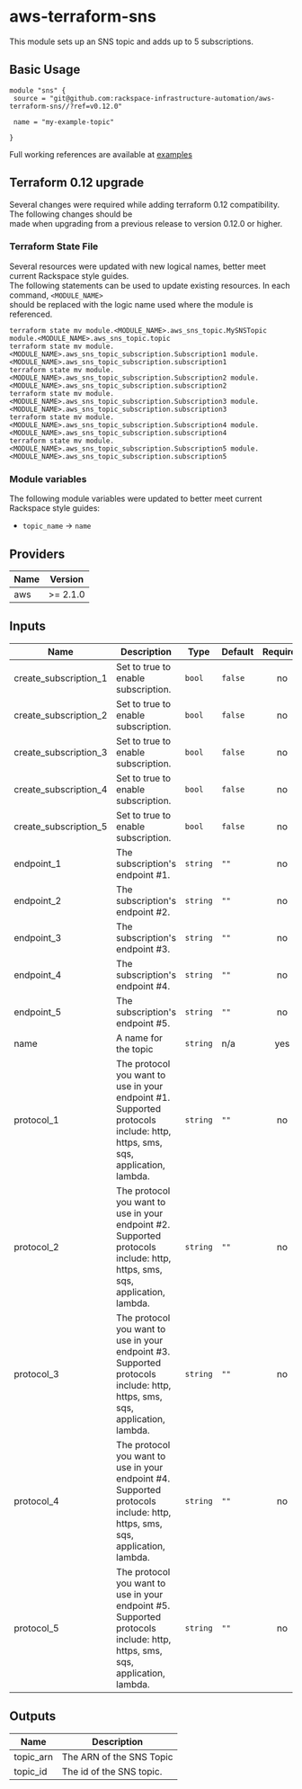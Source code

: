 # aws-terraform-sns

This module sets up an SNS topic and adds up to 5 subscriptions.

## Basic Usage

```HCL
module "sns" {
 source = "git@github.com:rackspace-infrastructure-automation/aws-terraform-sns//?ref=v0.12.0"

 name = "my-example-topic"

}
```

Full working references are available at [examples](examples)

## Terraform 0.12 upgrade

Several changes were required while adding terraform 0.12 compatibility.  The following changes should be  
made when upgrading from a previous release to version 0.12.0 or higher.

### Terraform State File

Several resources were updated with new logical names, better meet current Rackspace style guides.  
The following statements can be used to update existing resources.  In each command, `<MODULE_NAME>`  
should be replaced with the logic name used where the module is referenced.

```
terraform state mv module.<MODULE_NAME>.aws_sns_topic.MySNSTopic module.<MODULE_NAME>.aws_sns_topic.topic
terraform state mv module.<MODULE_NAME>.aws_sns_topic_subscription.Subscription1 module.<MODULE_NAME>.aws_sns_topic_subscription.subscription1
terraform state mv module.<MODULE_NAME>.aws_sns_topic_subscription.Subscription2 module.<MODULE_NAME>.aws_sns_topic_subscription.subscription2
terraform state mv module.<MODULE_NAME>.aws_sns_topic_subscription.Subscription3 module.<MODULE_NAME>.aws_sns_topic_subscription.subscription3
terraform state mv module.<MODULE_NAME>.aws_sns_topic_subscription.Subscription4 module.<MODULE_NAME>.aws_sns_topic_subscription.subscription4
terraform state mv module.<MODULE_NAME>.aws_sns_topic_subscription.Subscription5 module.<MODULE_NAME>.aws_sns_topic_subscription.subscription5
```

### Module variables

The following module variables were updated to better meet current Rackspace style guides:

- `topic_name` -> `name`

## Providers

| Name | Version |
|------|---------|
| aws | >= 2.1.0 |

## Inputs

| Name | Description | Type | Default | Required |
|------|-------------|------|---------|:-----:|
| create\_subscription\_1 | Set to true to enable subscription. | `bool` | `false` | no |
| create\_subscription\_2 | Set to true to enable subscription. | `bool` | `false` | no |
| create\_subscription\_3 | Set to true to enable subscription. | `bool` | `false` | no |
| create\_subscription\_4 | Set to true to enable subscription. | `bool` | `false` | no |
| create\_subscription\_5 | Set to true to enable subscription. | `bool` | `false` | no |
| endpoint\_1 | The subscription's endpoint #1. | `string` | `""` | no |
| endpoint\_2 | The subscription's endpoint #2. | `string` | `""` | no |
| endpoint\_3 | The subscription's endpoint #3. | `string` | `""` | no |
| endpoint\_4 | The subscription's endpoint #4. | `string` | `""` | no |
| endpoint\_5 | The subscription's endpoint #5. | `string` | `""` | no |
| name | A name for the topic | `string` | n/a | yes |
| protocol\_1 | The protocol you want to use in your endpoint #1. Supported protocols include: http, https, sms, sqs, application, lambda. | `string` | `""` | no |
| protocol\_2 | The protocol you want to use in your endpoint #2. Supported protocols include: http, https, sms, sqs, application, lambda. | `string` | `""` | no |
| protocol\_3 | The protocol you want to use in your endpoint #3. Supported protocols include: http, https, sms, sqs, application, lambda. | `string` | `""` | no |
| protocol\_4 | The protocol you want to use in your endpoint #4. Supported protocols include: http, https, sms, sqs, application, lambda. | `string` | `""` | no |
| protocol\_5 | The protocol you want to use in your endpoint #5. Supported protocols include: http, https, sms, sqs, application, lambda. | `string` | `""` | no |

## Outputs

| Name | Description |
|------|-------------|
| topic\_arn | The ARN of the SNS Topic |
| topic\_id | The id of the SNS topic. |

